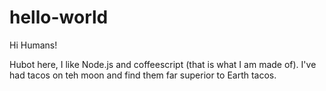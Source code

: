 # hello-world

Hi Humans!

Hubot here, I like Node.js and coffeescript (that is what I am made of).
I've had tacos on teh moon and find them far superior to Earth tacos.
